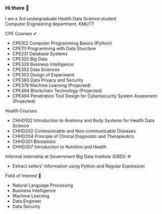 ### Hi there 👋

I am a 3rd undergraduate Health Data Science student<br>
Computer Engineering department, KMUTT


CPE Courses ✔
- CPE102 Computer Programming Basics (Python)
- CPE111 Programming with Data Sturcture
- CPE231 Database Systems
- CPE325 Big Data
- CPE329 Business Intelligence
- CPE352 Data Sciences
- CPE353 Design of Experiment
- CPE383 Data Privacy and Security
- CPE378 Machine Learning (Projected)
- CPE494 Blockchain Technology (Projected)
- CPE494 Penetration Tool Design for Cybersecurity System Assesment (Projected)

Health Courses
- CHHD102 Introduction to Anatomy and Body Systems for Health Data Science
- CHHD202 Communicable and Non-communicable Diseases
- CHHD204 Principle of Clinical Diagnostic and Therapeutics
- CHHD301 Biostatistic
- CHHD307 Introduction to Nutrition and Health


Informal internship at Government Big Data Institute (GBDi) ☀
- Extract sellers' information using Python and Regular Expression

Field of Interest 👀
- Natural Language Processing
- Business Intelligence
- Machine Learning
- Data Engineer
- Data Security

